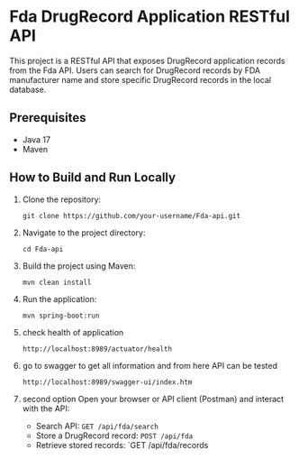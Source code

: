 # Fda DrugRecord Application RESTful API

This project is a RESTful API that exposes DrugRecord application records from the Fda API. Users can search for DrugRecord
records by FDA manufacturer name and store specific DrugRecord records in the local database.

## Prerequisites

- Java 17
- Maven

## How to Build and Run Locally

1. Clone the repository:
    ```
    git clone https://github.com/your-username/Fda-api.git
    ```

2. Navigate to the project directory:
    ```
    cd Fda-api
    ```

3. Build the project using Maven:
    ```
    mvn clean install
    ```

4. Run the application:
    ```
    mvn spring-boot:run
    ```

5. check health of application
    ```
    http://localhost:8989/actuator/health
    ```

6. go to swagger to get all information and from here API can be tested
    ```
    http://localhost:8989/swagger-ui/index.htm
    ```
7. second option Open your browser or API client (Postman) and interact with the API:

    - Search API: `GET /api/fda/search`
    - Store a DrugRecord record: `POST /api/fda`
    - Retrieve stored records: `GET /api/fda/records
